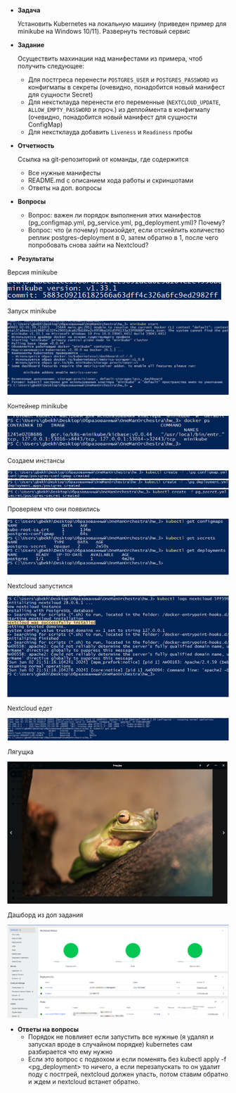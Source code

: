 - **Задача**
    
    Установить Kubernetes на локальную машину (приведен пример для minikube на Windows 10/11). Развернуть тестовый сервис

- **Задание**
    
    Осуществить махинации над манифестами из примера, чтоб получить следующее:
    
    - Для постгреса перенести `POSTGRES_USER` и `POSTGRES_PASSWORD` из конфигмапы в секреты (очевидно, понадобится новый манифест для сущности Secret)
    - Для некстклауда перенести его переменные (`NEXTCLOUD_UPDATE`, `ALLOW_EMPTY_PASSWORD` и проч.) из деплоймента в конфигмапу (очевидно, понадобится новый манифест для сущности ConfigMap)
    - Для некстклауда добавить `Liveness` и `Readiness` пробы
 
- **Отчетность**
  
  Ссылка на git-репозиторий от команды, где содержится
  
  - Все нужные манифесты
  - README.md с описанием хода работы и скриншотами
  - Ответы на доп. вопросы
 
- **Вопросы**
  - Вопрос: важен ли порядок выполнения этих манифестов (pg_configmap.yml, pg_service.yml, pg_deployment.yml)? Почему?
  - Вопрос: что (и почему) произойдет, если отскейлить количество реплик postgres-deployment в 0, затем обратно в 1, после чего попробовать снова зайти на Nextcloud?


- **Результаты**

Версия minikube

![1](./assets/Version.PNG)

Запуск minikube

![2](./assets/Start.PNG)

Контейнер minikube

![3](./assets/Container_exist.PNG)

Создаем инстансы

![4](./assets/Pg_configmap.PNG)
![5](./assets/Pg_deployment.PNG)
![6](./assets/Pg_secret.PNG)

Проверяем что они появились

![7](./assets/Get.PNG)

Nextcloud запустился

![8](./assets/Nextcloud.PNG)

Nextcloud едет

![9](./assets/NextcloudWorking.PNG)

Лягущка

![10](./assets/nextcloud_frog.PNG)

Дашборд из доп задания

![11](./assets/Dash.PNG)

- **Ответы на вопросы**
  - Порядок не повлияет если запустить все нужные (я удалял и запускал вроде в случайном порядке) kubernetes сам разбирается что ему нужно
  - Если это вопрос с подвохом и если поменять без kubectl apply -f <pg_deployment> то ничего, а если перезапускать то он удалит поду с постгрей, nextcloud должен упасть, потом ставим обратно и ждем и nextcloud встанет обратно.
